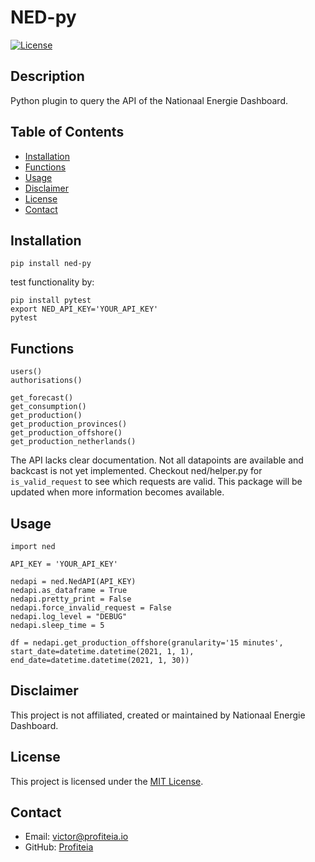 # NED-py

[![License](https://img.shields.io/badge/license-MIT-blue.svg)](LICENSE)

## Description

Python plugin to query the API of the Nationaal Energie Dashboard. 

## Table of Contents

- [Installation](#installation)
- [Functions](#functions)
- [Usage](#usage)
- [Disclaimer](#disclaimer)
- [License](#license)
- [Contact](#contact)

## Installation

```
pip install ned-py
```

test functionality by:

```
pip install pytest
export NED_API_KEY='YOUR_API_KEY'
pytest
```

## Functions

```
users()
authorisations()

get_forecast()
get_consumption()
get_production()
get_production_provinces()
get_production_offshore()
get_production_netherlands()
```

The API lacks clear documentation. Not all datapoints are available and backcast is not yet implemented. Checkout ned/helper.py for `is_valid_request` to see which requests are valid. 
This package will be updated when more information becomes available.

## Usage

``` 
import ned

API_KEY = 'YOUR_API_KEY'

nedapi = ned.NedAPI(API_KEY)
nedapi.as_dataframe = True
nedapi.pretty_print = False
nedapi.force_invalid_request = False
nedapi.log_level = "DEBUG"
nedapi.sleep_time = 5

df = nedapi.get_production_offshore(granularity='15 minutes', start_date=datetime.datetime(2021, 1, 1), end_date=datetime.datetime(2021, 1, 30))
```

## Disclaimer

This project is not affiliated, created or maintained by Nationaal Energie Dashboard. 

## License

This project is licensed under the [MIT License](LICENSE). 

## Contact

- Email: victor@profiteia.io
- GitHub: [Profiteia](https://github.com/profiteia)